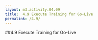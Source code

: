 ```yaml
---
layout: m3.activity.04.09
title: 	4.9 Execute Training for Go-Live	
permalink: /4.9/
---
```

##4.9 Execute Training for Go-Live	
